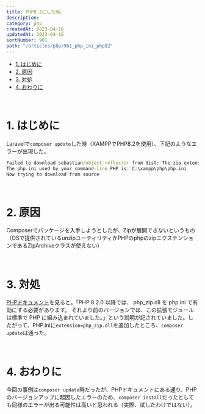 ```yaml
---
title: PHP8.2にした時。
description: 
category: php
createdAt: 2023-04-16
updatedAt: 2023-04-16
sortNumber: 901
path: "/articles/php/901_php_ini_php82"
---
```


<nuxt-content-wrapper>

- [1. はじめに](#1-はじめに)
- [2. 原因](#2-原因)
- [3. 対処](#3-対処)
- [4. おわりに](#4-おわりに)


<br>

# 1. はじめに
Laravelで`composer update`した時（XAMPPでPHP8.2を使用）、下記のようなエラーが出現した。

```cmd
Failed to download sebastian/object-reflector from dist: The zip extension and unzip/7z commands are both missing, skipping.
The php.ini used by your command-line PHP is: C:\xampp\php\php.ini                                                                                                                                                   
Now trying to download from source
```

<br>

# 2. 原因
Composerでパッケージを入手しようとしたが、Zipが展開できないというもの（OSで提供されているunzipユーティリティかPHPのphpのzipエクステンションであるZipArchiveクラスが使えない）

<br>

# 3. 対処
[PHPドキュメント](https://www.php.net/manual/ja/zip.installation.php)を見ると。「PHP 8.2.0 以降では、 php_zip.dll を php.ini で有効にする必要があります。 それより前のバージョンでは、この拡張モジュールは標準で PHP に組み込まれていました。」という説明が記されていました。したがって、PHP.iniに`extension=php_zip.dll`を追加したところ、`composer update`は通った。


<br>

# 4. おわりに
今回の事例は`composer update`時だったが、PHPドキュメントにある通り、PHPのバージョンアップに起因したエラーのため、`composer install`だったとしても同様のエラーが出る可能性は高いと思われる（実際、試したわけではない）。

</nuxt-content-wrapper>
